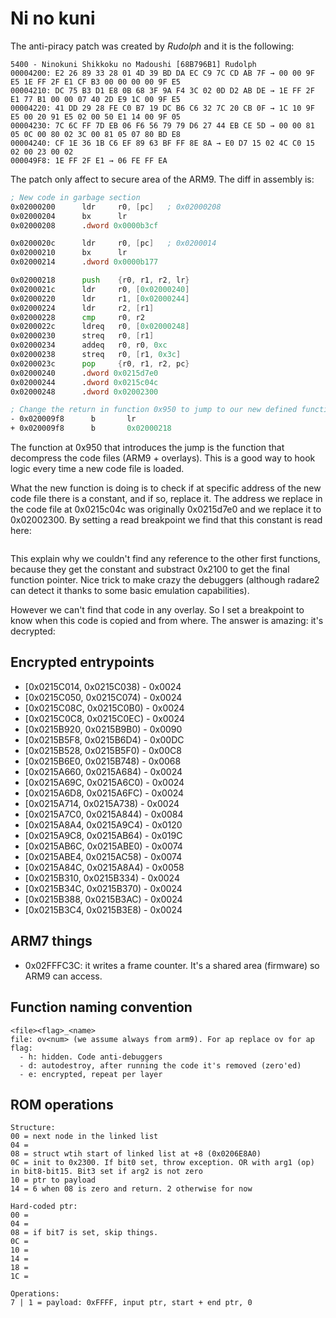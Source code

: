 # Ni no kuni

The anti-piracy patch was created by _Rudolph_ and it is the following:

```plain
5400 - Ninokuni Shikkoku no Madoushi [68B796B1] Rudolph
00004200: E2 26 89 33 28 01 4D 39 BD DA EC C9 7C CD AB 7F → 00 00 9F E5 1E FF 2F E1 CF B3 00 00 00 00 9F E5
00004210: DC 75 B3 D1 E8 0B 68 3F 9A F4 3C 02 0D D2 AB DE → 1E FF 2F E1 77 B1 00 00 07 40 2D E9 1C 00 9F E5
00004220: 41 DD 29 28 FE C0 B7 19 DC B6 C6 32 7C 20 CB 0F → 1C 10 9F E5 00 20 91 E5 02 00 50 E1 14 00 9F 05
00004230: 7C 6C FF 7D EB 06 F6 56 79 79 D6 27 44 EB CE 5D → 00 00 81 05 0C 00 80 02 3C 00 81 05 07 80 BD E8
00004240: CF 1E 36 1B C6 EF 89 63 BF FF 8E 8A → E0 D7 15 02 4C C0 15 02 00 23 00 02
000049F8: 1E FF 2F E1 → 06 FE FF EA
```

The patch only affect to secure area of the ARM9. The diff in assembly is:

```asm
; New code in garbage section
0x02000200      ldr     r0, [pc]   ; 0x02000208
0x02000204      bx      lr
0x02000208      .dword 0x0000b3cf

0x0200020c      ldr     r0, [pc]   ; 0x0200014
0x02000210      bx      lr
0x02000214      .dword 0x0000b177

0x02000218      push    {r0, r1, r2, lr}
0x0200021c      ldr     r0, [0x02000240]
0x02000220      ldr     r1, [0x02000244]
0x02000224      ldr     r2, [r1]
0x02000228      cmp     r0, r2
0x0200022c      ldreq   r0, [0x02000248]
0x02000230      streq   r0, [r1]
0x02000234      addeq   r0, r0, 0xc
0x02000238      streq   r0, [r1, 0x3c]
0x0200023c      pop     {r0, r1, r2, pc}
0x02000240      .dword 0x0215d7e0
0x02000244      .dword 0x0215c04c
0x02000248      .dword 0x02002300

; Change the return in function 0x950 to jump to our new defined function
- 0x020009f8      b       lr
+ 0x020009f8      b       0x02000218
```

The function at 0x950 that introduces the jump is the function that decompress
the code files (ARM9 + overlays). This is a good way to hook logic every time a
new code file is loaded.

What the new function is doing is to check if at specific address of the new
code file there is a constant, and if so, replace it. The address we replace in
the code file at 0x0215c04c was originally 0x0215d7e0 and we replace it to
0x02002300. By setting a read breakpoint we find that this constant is read
here:

```arm

```

This explain why we couldn't find any reference to the other first functions,
because they get the constant and substract 0x2100 to get the final function
pointer. Nice trick to make crazy the debuggers (although radare2 can detect it
thanks to some basic emulation capabilities).

However we can't find that code in any overlay. So I set a breakpoint to know
when this code is copied and from where. The answer is amazing: it's decrypted:

## Encrypted entrypoints

- [0x0215C014, 0x0215C038) - 0x0024
- [0x0215C050, 0x0215C074) - 0x0024
- [0x0215C08C, 0x0215C0B0) - 0x0024
- [0x0215C0C8, 0x0215C0EC) - 0x0024
- [0x0215B920, 0x0215B9B0) - 0x0090
- [0x0215B5F8, 0x0215B6D4) - 0x00DC
- [0x0215B528, 0x0215B5F0) - 0x00C8
- [0x0215B6E0, 0x0215B748) - 0x0068
- [0x0215A660, 0x0215A684) - 0x0024
- [0x0215A69C, 0x0215A6C0) - 0x0024
- [0x0215A6D8, 0x0215A6FC) - 0x0024
- [0x0215A714, 0x0215A738) - 0x0024
- [0x0215A7C0, 0x0215A844) - 0x0084
- [0x0215A8A4, 0x0215A9C4) - 0x0120
- [0x0215A9C8, 0x0215AB64) - 0x019C
- [0x0215AB6C, 0x0215ABE0) - 0x0074
- [0x0215ABE4, 0x0215AC58) - 0x0074
- [0x0215A84C, 0x0215A8A4) - 0x0058
- [0x0215B310, 0x0215B334) - 0x0024
- [0x0215B34C, 0x0215B370) - 0x0024
- [0x0215B388, 0x0215B3AC) - 0x0024
- [0x0215B3C4, 0x0215B3E8) - 0x0024

## ARM7 things

- 0x02FFFC3C: it writes a frame counter. It's a shared area (firmware) so ARM9
  can access.

## Function naming convention

```plain
<file><flag>_<name>
file: ov<num> (we assume always from arm9). For ap replace ov for ap
flag:
  - h: hidden. Code anti-debuggers
  - d: autodestroy, after running the code it's removed (zero'ed)
  - e: encrypted, repeat per layer
```

## ROM operations

```plain
Structure:
00 = next node in the linked list
04 =
08 = struct wtih start of linked list at +8 (0x0206E8A0)
0C = init to 0x2300. If bit0 set, throw exception. OR with arg1 (op) in bit8-bit15. Bit3 set if arg2 is not zero
10 = ptr to payload
14 = 6 when 08 is zero and return. 2 otherwise for now

Hard-coded ptr:
00 =
04 =
08 = if bit7 is set, skip things.
0C =
10 =
14 =
18 =
1C =

Operations:
7 | 1 = payload: 0xFFFF, input ptr, start + end ptr, 0
```
